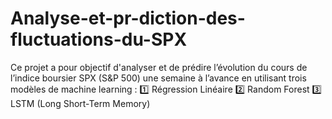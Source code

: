 # Analyse-et-pr-diction-des-fluctuations-du-SPX
Ce projet a pour objectif d'analyser et de prédire l’évolution du cours de l’indice boursier SPX (S&amp;P 500) une semaine à l’avance en utilisant trois modèles de machine learning : 
1️⃣ Régression Linéaire 
2️⃣ Random Forest
3️⃣ LSTM (Long Short-Term Memory)  
